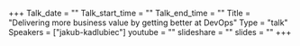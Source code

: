+++
Talk_date = ""
Talk_start_time = ""
Talk_end_time = ""
Title = "Delivering more business value by getting better at DevOps"
Type = "talk"
Speakers = ["jakub-kadlubiec"]
youtube = ""
slideshare = ""
slides = ""
+++
